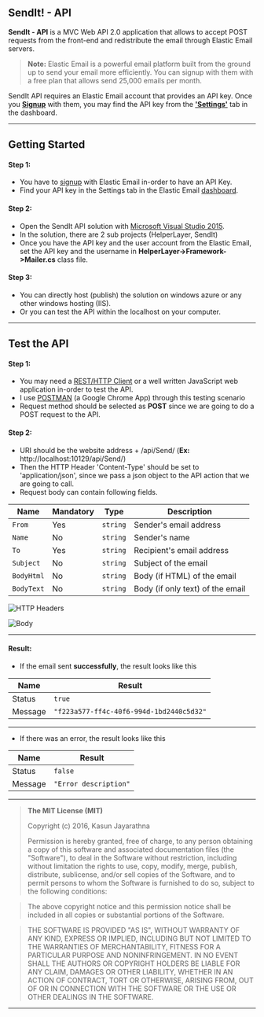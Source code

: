 SendIt! - API
-------------
**SendIt - API** is a MVC Web API 2.0 application that allows to accept POST requests from the front-end and redistribute the email through Elastic Email servers.

>**Note:**
>Elastic Email is a powerful email platform built from the ground up to send your email more efficiently. You can signup with them with a free plan that allows send 25,000 emails per month.

SendIt API requires an Elastic Email account that provides an API key. Once you [**Signup**][1] with them, you may find the API key from the [**'Settings'**][2] tab in the dashboard.


----------
Getting Started
-------------
#### Step 1:
- You have to [signup][1] with Elastic Email in-order to have an API Key.
- Find your API key in the Settings tab in the Elastic Email [dashboard][2].

#### Step 2:
- Open the SendIt API solution with [Microsoft Visual Studio 2015][3].
- In the solution, there are 2 sub projects (HelperLayer, SendIt)
- Once you have the API key and the user account from the Elastic Email, set the API key and the username in **HelperLayer->Framework->Mailer.cs** class file.

#### Step 3:
- You can directly host (publish) the solution on windows azure or any other windows hosting (IIS).
- Or you can test the API within the localhost on your computer.

---
Test the API
-------------
#### Step 1:
- You may need a [REST/HTTP Client][4] or a well written JavaScript web application in-order to test the API.
- I use [POSTMAN][4] (a Google Chrome App) through this testing scenario
- Request method should be selected as **POST** since we are going to do a POST request to the API.

#### Step 2:
- URI should be the website address + /api/Send/ (**Ex:** http://localhost:10129/api/Send/)
- Then the HTTP Header 'Content-Type' should be set to 'application/json', since we pass a json object to the API action that we are going to call.
- Request body can contain following fields.

Name | Mandatory | Type | Description|
--- | --- | --- | --- |
| `From`|Yes| `string`| Sender's email address|
| `Name`|No| `string`| Sender's name |
| `To`|Yes| `string`|Recipient's email address |
| `Subject`|No| `string`|Subject of the email|
| `BodyHtml`|No| `string`|Body (if HTML) of the email|
| `BodyText`|No| `string`|Body (if only text) of the email|



![HTTP Headers](http://i.imgur.com/PPFaEVz.png)

![Body](http://i.imgur.com/GBrh81V.png)

---

#### Result:
- If the email sent **successfully**, the result looks like this

Name | Result |
--- | --- |
Status | `true` |
Message| `"f223a577-ff4c-40f6-994d-1bd2440c5d32"` |


---
- If there was an error, the result looks like this

Name | Result |
--- | --- |
Status | `false` |
Message| `"Error description"` |


---------

> **The MIT License (MIT)** 
> 
> Copyright (c) 2016, Kasun Jayarathna
> 
> Permission is hereby granted, free of charge, to any person obtaining a copy of this software and associated documentation files (the "Software"), to deal in the Software without restriction, including without limitation the rights to use, copy, modify, merge, publish, distribute, sublicense, and/or sell copies of the Software, and to permit persons to whom the Software is furnished to do so, subject to the following conditions:

>The above copyright notice and this permission notice shall be included in all copies or substantial portions of the Software.

>THE SOFTWARE IS PROVIDED "AS IS", WITHOUT WARRANTY OF ANY KIND, EXPRESS OR IMPLIED, INCLUDING BUT NOT LIMITED TO THE WARRANTIES OF MERCHANTABILITY, FITNESS FOR A PARTICULAR PURPOSE AND NONINFRINGEMENT. IN NO EVENT SHALL THE AUTHORS OR COPYRIGHT HOLDERS BE LIABLE FOR ANY CLAIM, DAMAGES OR OTHER LIABILITY, WHETHER IN AN ACTION OF CONTRACT, TORT OR OTHERWISE, ARISING FROM, OUT OF OR IN CONNECTION WITH THE SOFTWARE OR THE USE OR OTHER DEALINGS IN THE SOFTWARE.

---------

[1]: https://elasticemail.com/account#/create-account
[2]: https://elasticemail.com/account#/settings
[3]: https://www.visualstudio.com/
[4]: https://www.getpostman.com/
